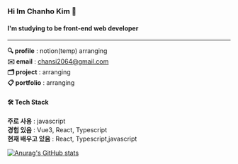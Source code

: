 ### Hi Im Chanho Kim 👋   
#### I'm studying to be front-end web developer
<hr />    


**🔍 profile** : notion(temp) arranging  
**✉️ email** : chansi2064@gmail.com   
**🗂 project** : arranging   
**📋 portfolio** : arranging
   
#### 🛠 Tech Stack
**주로 사용** : javascript   
**경험 있음** : Vue3, React, Typescript   
**현재 배우고 있음** : React, Typescript,javascript


[![Anurag's GitHub stats](https://github-readme-stats.vercel.app/api?username=iWDNN&show_icons=true&theme=radical)](https://github.com/iWDNN)
